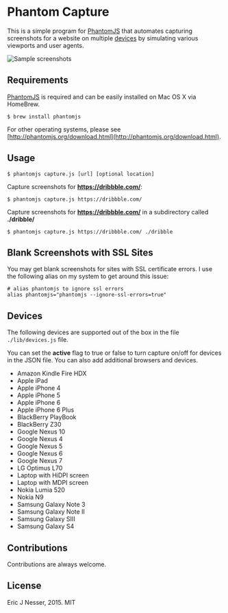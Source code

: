 ﻿# Phantom Capture

This is a simple program for [PhantomJS](http://phantomjs.org/) that automates capturing screenshots for a website on multiple [devices](#devices) by simulating various viewports and user agents.

![Sample screenshots](https://cloud.githubusercontent.com/assets/5659221/9769951/d9ff271a-56f2-11e5-886a-908bf6281fec.png)

## Requirements

[PhantomJS](http://phantomjs.org/) is required and can be easily installed on Mac OS X via HomeBrew.

```shell
$ brew install phantomjs
```

For other operating systems, please see [http://phantomjs.org/download.html](http://phantomjs.org/download.html).

## Usage

```shell
$ phantomjs capture.js [url] [optional location]
```

Capture screenshots for **https://dribbble.com/**:

```shell
$ phantomjs capture.js https://dribbble.com/
```

Capture screenshots for **https://dribbble.com/** in a subdirectory called **./dribble/**

```shell
$ phantomjs capture.js https://dribbble.com/ ./dribble
```

## Blank Screenshots with SSL Sites

You may get blank screenshots for sites with SSL certificate errors. I use the following alias on my system to get around this issue:

```shell
# alias phantomjs to ignore ssl errors
alias phantomjs="phantomjs --ignore-ssl-errors=true"
```

## Devices

The following devices are supported out of the box in the file ``./lib/devices.js`` file. 

You can set the **active** flag to true or false to turn capture on/off for devices in the JSON file. You can also add additional browsers and devices.

- Amazon Kindle Fire HDX
- Apple iPad
- Apple iPhone 4
- Apple iPhone 5
- Apple iPhone 6
- Apple iPhone 6 Plus
- BlackBerry PlayBook
- BlackBerry Z30
- Google Nexus 10
- Google Nexus 4
- Google Nexus 5
- Google Nexus 6
- Google Nexus 7
- LG Optimus L70
- Laptop with HiDPI screen
- Laptop with MDPI screen
- Nokia Lumia 520
- Nokia N9
- Samsung Galaxy Note 3
- Samsung Galaxy Note II
- Samsung Galaxy SIII
- Samsung Galaxy S4

## Contributions

Contributions are always welcome.

## License

Eric J Nesser, 2015. MIT